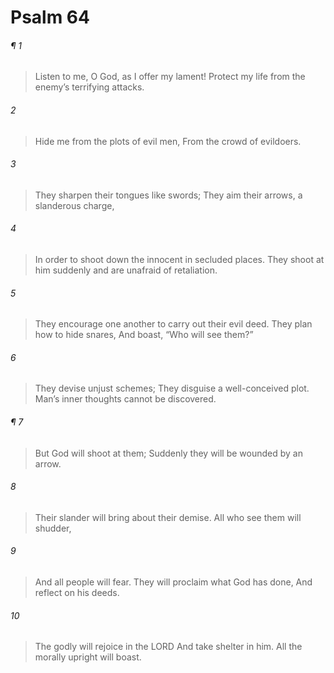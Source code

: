 # Psalm 64
###### ¶ 1
> Listen to me, O God, as I offer my lament!
> Protect my life from the enemy’s terrifying attacks.
###### 2
> Hide me from the plots of evil men,
> From the crowd of evildoers.
###### 3
> They sharpen their tongues like swords;
> They aim their arrows, a slanderous charge,
###### 4
> In order to shoot down the innocent in secluded places.
> They shoot at him suddenly and are unafraid of retaliation.
###### 5
> They encourage one another to carry out their evil deed.
> They plan how to hide snares,
> And boast, “Who will see them?”
###### 6
> They devise unjust schemes;
> They disguise a well-conceived plot.
> Man’s inner thoughts cannot be discovered.
###### ¶ 7
> But God will shoot at them;
> Suddenly they will be wounded by an arrow.
###### 8
> Their slander will bring about their demise.
> All who see them will shudder,
###### 9
> And all people will fear.
> They will proclaim what God has done,
> And reflect on his deeds.
###### 10
> The godly will rejoice in the LORD
> And take shelter in him.
> All the morally upright will boast.
